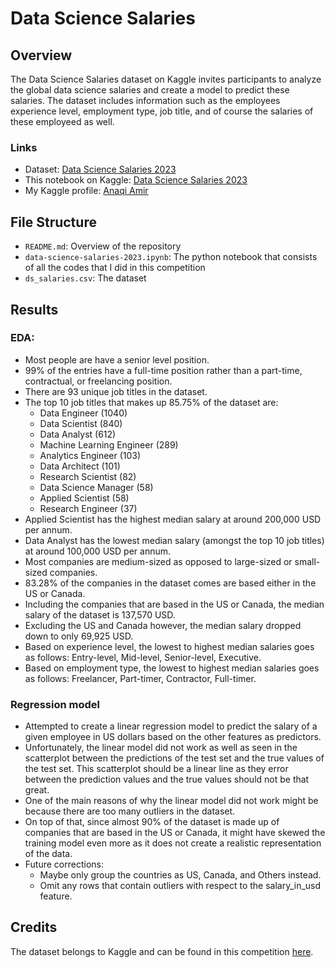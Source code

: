 # Data Science Salaries

## Overview
The Data Science Salaries dataset on Kaggle invites participants to analyze the global data science salaries and create a model to predict these salaries. The dataset includes information such as the employees experience level, employment type, job title, and of course the salaries of these employeed as well.

### Links
* Dataset: [Data Science Salaries 2023](https://www.kaggle.com/datasets/arnabchaki/data-science-salaries-2023)
* This notebook on Kaggle: [Data Science Salaries 2023](https://www.kaggle.com/code/anaqiamir/data-science-salaries-2023)
* My Kaggle profile: [Anaqi Amir](https://www.kaggle.com/anaqiamir)

## File Structure
* `README.md`: Overview of the repository
* `data-science-salaries-2023.ipynb`: The python notebook that consists of all the codes that I did in this competition
* `ds_salaries.csv`: The dataset

## Results

### EDA:
* Most people are have a senior level position.
* 99% of the entries have a full-time position rather than a part-time, contractual, or freelancing position.
* There are 93 unique job titles in the dataset.
* The top 10 job titles that makes up 85.75% of the dataset are:
  * Data Engineer (1040)
  * Data Scientist (840)
  * Data Analyst (612)
  * Machine Learning Engineer (289)
  * Analytics Engineer (103)
  * Data Architect (101)
  * Research Scientist (82)
  * Data Science Manager (58)
  * Applied Scientist (58)
  * Research Engineer (37)
* Applied Scientist has the highest median salary at around 200,000 USD per annum.
* Data Analyst has the lowest median salary (amongst the top 10 job titles) at around 100,000 USD per annum.
* Most companies are medium-sized as opposed to large-sized or small-sized companies.
* 83.28% of the companies in the dataset comes are based either in the US or Canada.
* Including the companies that are based in the US or Canada, the median salary of the dataset is 137,570 USD.
* Excluding the US and Canada however, the median salary dropped down to only 69,925 USD.
* Based on experience level, the lowest to highest median salaries goes as follows: Entry-level, Mid-level, Senior-level, Executive.
* Based on employment type, the lowest to highest median salaries goes as follows: Freelancer, Part-timer, Contractor, Full-timer.

### Regression model
* Attempted to create a linear regression model to predict the salary of a given employee in US dollars based on the other features as predictors.
* Unfortunately, the linear model did not work as well as seen in the scatterplot between the predictions of the test set and the true values of the test set. This scatterplot should be a linear line as they error between the prediction values and the true values should not be that great.
* One of the main reasons of why the linear model did not work might be because there are too many outliers in the dataset.
* On top of that, since almost 90% of the dataset is made up of companies that are based in the US or Canada, it might have skewed the training model even more as it does not create a realistic representation of the data.
* Future corrections:
  * Maybe only group the countries as US, Canada, and Others instead.
  * Omit any rows that contain outliers with respect to the salary_in_usd feature.

## Credits
The dataset belongs to Kaggle and can be found in this competition [here](https://www.kaggle.com/datasets/arnabchaki/data-science-salaries-2023).
